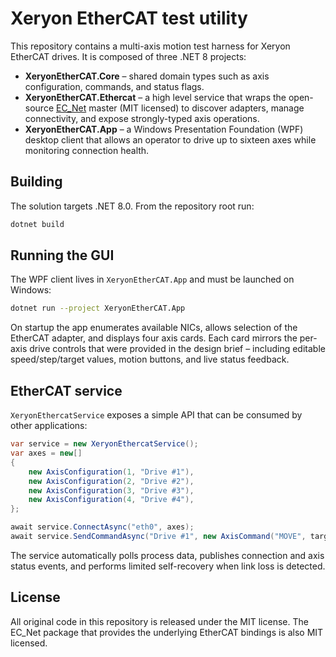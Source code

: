 # Xeryon EtherCAT test utility

This repository contains a multi-axis motion test harness for Xeryon EtherCAT drives. It is composed of three .NET 8 projects:

* **XeryonEtherCAT.Core** – shared domain types such as axis configuration, commands, and status flags.
* **XeryonEtherCAT.Ethercat** – a high level service that wraps the open-source [EC_Net](https://www.nuget.org/packages/EC_Net/) master (MIT licensed) to discover adapters, manage connectivity, and expose strongly-typed axis operations.
* **XeryonEtherCAT.App** – a Windows Presentation Foundation (WPF) desktop client that allows an operator to drive up to sixteen axes while monitoring connection health.

## Building

The solution targets .NET 8.0. From the repository root run:

```bash
dotnet build
```

## Running the GUI

The WPF client lives in `XeryonEtherCAT.App` and must be launched on Windows:

```bash
dotnet run --project XeryonEtherCAT.App
```

On startup the app enumerates available NICs, allows selection of the EtherCAT adapter, and displays four axis cards. Each card mirrors the per-axis drive controls that were provided in the design brief – including editable speed/step/target values, motion buttons, and live status feedback.

## EtherCAT service

`XeryonEthercatService` exposes a simple API that can be consumed by other applications:

```csharp
var service = new XeryonEthercatService();
var axes = new[]
{
    new AxisConfiguration(1, "Drive #1"),
    new AxisConfiguration(2, "Drive #2"),
    new AxisConfiguration(3, "Drive #3"),
    new AxisConfiguration(4, "Drive #4"),
};

await service.ConnectAsync("eth0", axes);
await service.SendCommandAsync("Drive #1", new AxisCommand("MOVE", targetPosition: 100_000));
```

The service automatically polls process data, publishes connection and axis status events, and performs limited self-recovery when link loss is detected.

## License

All original code in this repository is released under the MIT license. The EC_Net package that provides the underlying EtherCAT bindings is also MIT licensed.
